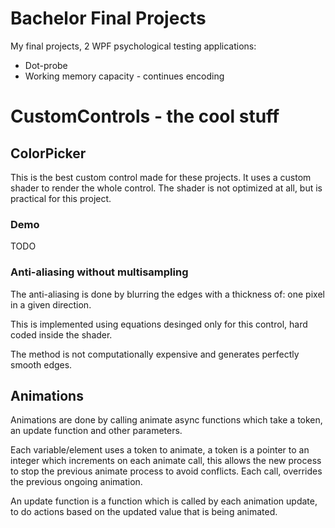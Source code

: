 # Bachelor Final Projects
My final projects, 2 WPF psychological testing applications:

  - Dot-probe
  - Working memory capacity - continues encoding

# CustomControls - the cool stuff

## ColorPicker

This is the best custom control made for these projects.
It uses a custom shader to render the whole control.
The shader is not optimized at all, but is practical for this project.

### Demo

TODO

### Anti-aliasing without multisampling

The anti-aliasing is done by blurring the edges with a thickness of: one pixel in a given direction.

This is implemented using equations desinged only for this control, hard coded inside the shader.

The method is not computationally expensive and generates perfectly smooth edges.

## Animations

Animations are done by calling animate async functions which take a token,
an update function and other parameters.

Each variable/element uses a token to animate,
a token is a pointer to an integer which increments on each animate call,
this allows the new process to stop the previous animate process to avoid conflicts.
Each call, overrides the previous ongoing animation.

An update function is a function which is called by each animation update,
to do actions based on the updated value that is being animated.

